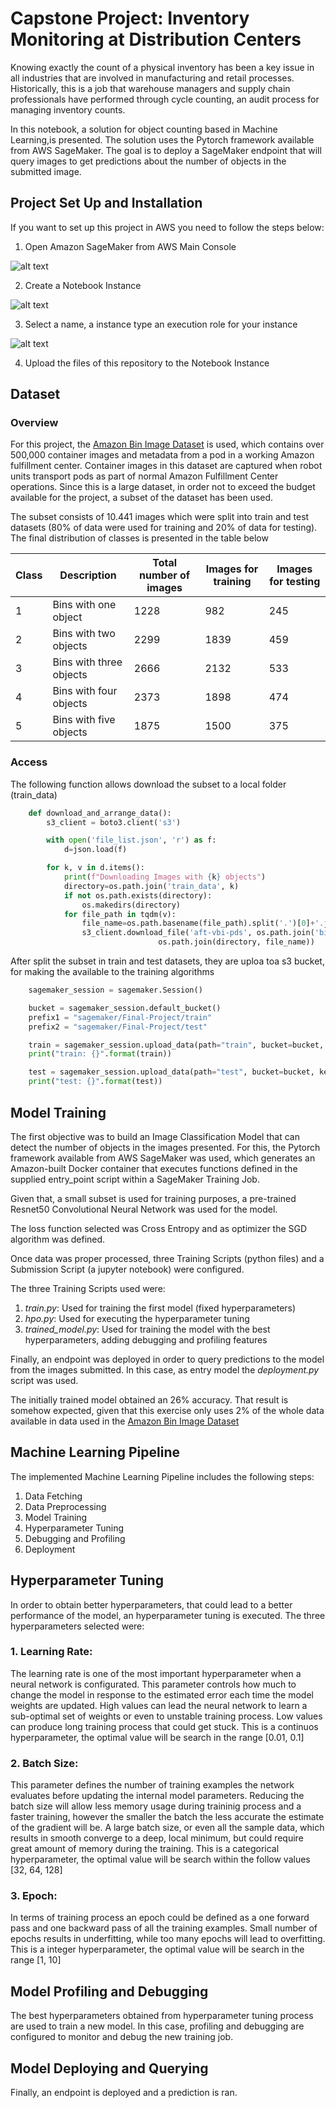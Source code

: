 # Capstone Project: Inventory Monitoring at Distribution Centers

Knowing exactly the count of a physical inventory has been a key issue in all industries that are involved in manufacturing and retail processes. Historically, this is a job that warehouse managers and supply chain professionals have performed through cycle counting, an audit process for managing inventory counts.

In this notebook, a solution for object counting based in Machine Learning,is presented. The solution uses the Pytorch framework available from AWS SageMaker. The goal is to deploy a SageMaker endpoint that will query images to get predictions about the number of objects in the submitted image.

## Project Set Up and Installation

If you want to set up this project in AWS you need to follow the steps below:

1. Open Amazon SageMaker from AWS Main Console

![alt text](Images/Step1.png "Amazon SageMaker ")

2. Create a Notebook Instance

![alt text](Images/Step2.png "Notebook Instance")

3. Select a name, a instance type an execution role for your instance

![alt text](Images/Step3.png "Notebook Instance Configuration")

4. Upload the files of this repository to the Notebook Instance

## Dataset

### Overview
For this project, the [Amazon Bin Image Dataset](https://registry.opendata.aws/amazon-bin-imagery/) is used, which contains over 500,000 container images and metadata from a pod in a working Amazon fulfillment center. Container images in this dataset are captured when robot units transport pods as part of normal Amazon Fulfillment Center operations. Since this is a large dataset, in order not to exceed the budget available for the project, a subset of the dataset has been used.

The subset consists of 10.441 images which were split into train and test datasets (80% of data were used for training and 20% of data for testing). The final distribution of classes is presented in the table below

Class|Description|Total number of images|Images for training|Images for testing|
|----|-----------|----------------------|-------------------|------------------|
|1|Bins with one object|1228|982|245|
|2|Bins with two objects|2299|1839|459|
|3|Bins with three objects|2666|2132|533|
|4|Bins with four objects|2373|1898|474|
|5|Bins with five objects|1875|1500|375|

### Access

The following function allows download the subset to a local folder (train_data)

```python
    def download_and_arrange_data():
        s3_client = boto3.client('s3')

        with open('file_list.json', 'r') as f:
            d=json.load(f)

        for k, v in d.items():
            print(f"Downloading Images with {k} objects")
            directory=os.path.join('train_data', k)
            if not os.path.exists(directory):
                os.makedirs(directory)
            for file_path in tqdm(v):
                file_name=os.path.basename(file_path).split('.')[0]+'.jpg'
                s3_client.download_file('aft-vbi-pds', os.path.join('bin-images', file_name),
                                 os.path.join(directory, file_name))
```


After split the subset in train and test datasets, they are uploa toa s3 bucket, for making the available to the training algorithms

```python
    sagemaker_session = sagemaker.Session()

    bucket = sagemaker_session.default_bucket()
    prefix1 = "sagemaker/Final-Project/train"
    prefix2 = "sagemaker/Final-Project/test"

    train = sagemaker_session.upload_data(path="train", bucket=bucket, key_prefix=prefix1)
    print("train: {}".format(train))

    test = sagemaker_session.upload_data(path="test", bucket=bucket, key_prefix=prefix2)
    print("test: {}".format(test))
```   


## Model Training

The first objective was to build an Image Classification Model that can detect the number of objects in the images presented. For this, the Pytorch framework available from AWS SageMaker was used, which generates an Amazon-built Docker container that executes functions defined in the supplied entry_point script within a SageMaker Training Job.

Given that, a small subset is used for training purposes, a pre-trained Resnet50 Convolutional Neural Network was used for the model.  

The loss function selected was Cross Entropy and as optimizer the SGD algorithm was defined.

Once data was proper processed, three Training Scripts (python files) and a Submission Script (a jupyter notebook) were configured. 

The three Training Scripts used were:

1. *train.py*: Used for training the first model (fixed hyperparameters)
2. *hpo.py*: Used for executing the hyperparameter tuning
3. *trained_model.py*: Used for training the model with the best hyperparameters, adding debugging and profiling features

Finally, an endpoint was deployed in order to query predictions to the model from the images submitted. In this case, as entry model the *deployment.py* script was used.

The initially trained model obtained an 26% accuracy. That result is somehow expected, given that this exercise only uses 2% of the whole data available in data used in the [Amazon Bin Image Dataset](https://registry.opendata.aws/amazon-bin-imagery/)

## Machine Learning Pipeline

The implemented Machine Learning Pipeline includes the following steps:

1. Data Fetching
2. Data Preprocessing
3. Model Training
4. Hyperparameter Tuning
5. Debugging and Profiling
6. Deployment


## Hyperparameter Tuning

In order to obtain better hyperparameters, that could lead to a better performance of the model, an hyperparameter tuning is executed. The three hyperparameters selected were:

### 1. Learning Rate:

The learning rate is one of the most important hyperparameter when a neural network is configurated. This parameter controls how much to change the model in response to the estimated error each time the model weights are updated. High values can lead the neural network to learn a sub-optimal set of weights or even to unstable training process. Low values can produce long training process that could get stuck. This is a continuos hyperparameter, the optimal value will be search in the range [0.01, 0.1]

### 2. Batch Size:

This parameter defines the number of training examples the network evaluates before updating the internal model parameters. Reducing the batch size will allow less memory usage during traininig process and a faster training, however the smaller the batch the less accurate the estimate of the gradient will be. A large batch size, or even all the sample data, which results in smooth converge to a deep, local minimum, but could require great amount of memory during the training. This is a categorical hyperparameter, the optimal value will be search within the follow values [32, 64, 128]

### 3. Epoch:

In terms of training process an epoch could be defined as a one forward pass and one backward pass of all the training examples. Small number of epochs results in underfitting, while too many epochs will lead to overfitting. This is a integer hyperparameter, the optimal value will be search in the range [1, 10]

## Model Profiling and Debugging
The best hyperparameters obtained from hyperparameter tuning process are used to train a new model. In this case, profiling and debugging are configured to monitor and debug the new training job.

## Model Deploying and Querying
Finally, an endpoint is deployed and a prediction is ran.